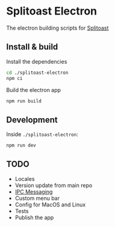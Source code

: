 # Splitoast Electron

The electron building scripts for [Splitoast](https://github.com/antfu/splitoast)

## Install & build

Install the dependencies

```sh
cd ./splitoast-electron
npm ci
```

Build the electron app

```sh
npm run build
```

## Development

Inside `./splitoast-electron`:

```sh
npm run dev
```

## TODO

- Locales
- Version update from main repo
- [IPC Messaging](https://electronjs.org/docs/api/ipc-main)
- Custom menu bar
- Config for MacOS and Linux
- Tests
- Publish the app